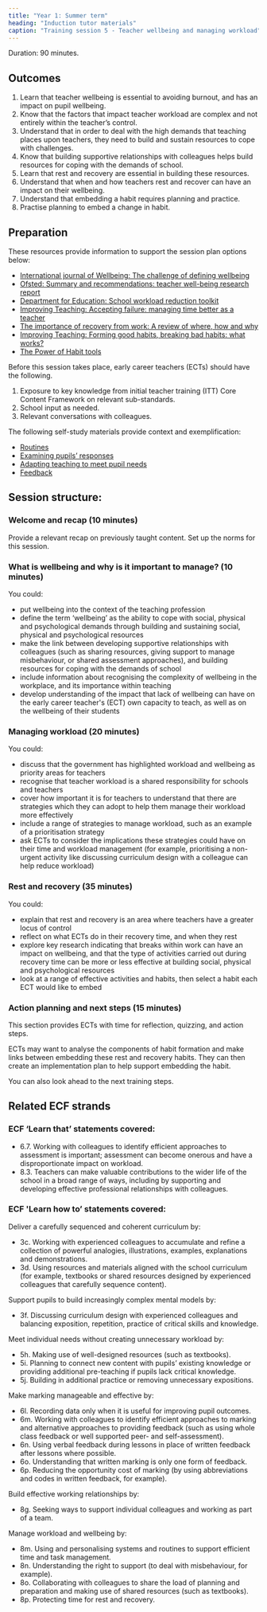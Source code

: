 ```yaml
---
title: "Year 1: Summer term"
heading: "Induction tutor materials"
caption: "Training session 5 - Teacher wellbeing and managing workload"
---
```


Duration: 90 minutes.

## Outcomes

1. Learn that teacher wellbeing is essential to avoiding burnout, and has an impact on pupil wellbeing.
2. Know that the factors that impact teacher workload are complex and not entirely within the teacher’s control.
3. Understand that in order to deal with the high demands that teaching places upon teachers, they need to build and sustain resources to cope with challenges.
4. Know that building supportive relationships with colleagues helps build resources for coping with the demands of school.
5. Learn that rest and recovery are essential in building these resources.
6. Understand that when and how teachers rest and recover can have an impact on their wellbeing.
7. Understand that embedding a habit requires planning and practice.
8. Practise planning to embed a change in habit.

## Preparation 

These resources provide information to support the session plan options below:
- [International journal of Wellbeing: The challenge of defining wellbeing](https://www.internationaljournalofwellbeing.org/index.php/ijow/article/view/89)
- [Ofsted: Summary and recommendations: teacher well-being research report](https://www.gov.uk/government/publications/teacher-well-being-at-work-in-schools-and-further-education-providers/summary-and-recommendations-teacher-well-being-research-report)
- [Department for Education: School workload reduction toolkit](https://www.gov.uk/guidance/school-workload-reduction-toolkit)
- [Improving Teaching: Accepting failure: managing time better as a teacher](https://improvingteaching.co.uk/2013/12/01/accepting-failure-managing-time-better-as-a-teacher/)
- [The importance of recovery from work: A review of where, how and why](https://www.researchgate.net/publication/261249268_The_importance_of_recovery_of_work_A_review_of_where_how_and_why)
- [Improving Teaching: Forming good habits, breaking bad habits: what works?](https://improvingteaching.co.uk/2019/01/13/forming-good-habits-breaking-bad-habits-what-works/)
- [The Power of Habit tools](https://www.charlesduhigg.com/tools)

Before this session takes place, early career teachers (ECTs) should have the following.
1. Exposure to key knowledge from initial teacher training (ITT) Core Content Framework on relevant sub-standards.
2. School input as needed.
3. Relevant conversations with colleagues.

The following self-study materials provide context and exemplification:
- [Routines](/ambition-institute/year-1-behaviour/autumn-week-2-ect-video)
- [Examining pupils’ responses](/ambition-institute/year-1-subject/summer-week-10-ect-video)
- [Adapting teaching to meet pupil needs](/ambition-institute/year-1-instruction/spring-week-6-ect-video)
- [Feedback](/ambition-institute/year-1-instruction)

## Session structure:

### Welcome and recap (10 minutes)

Provide a relevant recap on previously taught content. Set up the norms for this session.

### What is wellbeing and why is it important to manage? (10 minutes)

You could:

- put wellbeing into the context of the teaching profession
- define the term ‘wellbeing’ as the ability to cope with social, physical and psychological demands through building and sustaining social, physical and psychological resources
- make the link between developing supportive relationships with colleagues (such as sharing resources, giving support to manage misbehaviour, or shared assessment approaches), and building resources for coping with the demands of school
- include information about recognising the complexity of wellbeing in the workplace, and its importance within teaching
- develop understanding of the impact that lack of wellbeing can have on the early career teacher's (ECT) own capacity to teach, as well as on the wellbeing of their students

### Managing workload (20 minutes)

You could:
- discuss that the government has highlighted workload and wellbeing as priority areas for teachers
- recognise that teacher workload is a shared responsibility for schools and teachers
- cover how important it is for teachers to understand that there are strategies which they can adopt to help them manage their workload more effectively
- include a range of strategies to manage workload, such as an example of a prioritisation strategy
- ask ECTs to consider the implications these strategies could have on their time and workload management (for example, prioritising a non-urgent activity like discussing curriculum design with a colleague can help reduce workload)

### Rest and recovery (35 minutes)

You could:
- explain that rest and recovery is an area where teachers have a greater locus of control
- reflect on what ECTs do in their recovery time, and when they rest
- explore key research indicating that breaks within work can have an impact on wellbeing, and that the type of activities carried out during recovery time can be more or less effective at building social, physical and psychological resources
- look at a range of effective activities and habits, then select a habit each ECT would like to embed

### Action planning and next steps (15 minutes)

This section provides ECTs with time for reflection, quizzing, and action steps.

ECTs may want to analyse the components of habit formation and make links between embedding these rest and recovery habits. They can then create an implementation plan to help support embedding the habit.

You can also look ahead to the next training steps.

## Related ECF strands

### ECF ‘Learn that’ statements covered:

- 6.7. Working with colleagues to identify efficient approaches to assessment is important; assessment can become onerous and have a disproportionate impact on workload.
- 8.3. Teachers can make valuable contributions to the wider life of the school in a broad range of ways, including by supporting and developing effective professional relationships with colleagues.

### ECF 'Learn how to’ statements covered:

Deliver a carefully sequenced and coherent curriculum by:
- 3c. Working with experienced colleagues to accumulate and refine a collection of powerful analogies, illustrations, examples, explanations and demonstrations.
- 3d. Using resources and materials aligned with the school curriculum (for example, textbooks or shared resources designed by experienced colleagues that carefully sequence content).

Support pupils to build increasingly complex mental models by:
- 3f. Discussing curriculum design with experienced colleagues and balancing exposition, repetition, practice of critical skills and knowledge.

Meet individual needs without creating unnecessary workload by:
- 5h. Making use of well-designed resources (such as textbooks).
- 5i. Planning to connect new content with pupils’ existing knowledge or providing additional pre-teaching if pupils lack critical knowledge.
- 5j. Building in additional practice or removing unnecessary expositions.

Make marking manageable and effective by:
- 6l. Recording data only when it is useful for improving pupil outcomes.
- 6m. Working with colleagues to identify efficient approaches to marking and alternative approaches to providing feedback (such as using whole class feedback or well supported peer- and self-assessment).
- 6n. Using verbal feedback during lessons in place of written feedback after lessons where possible.
- 6o. Understanding that written marking is only one form of feedback.
- 6p. Reducing the opportunity cost of marking (by using abbreviations and codes in written feedback, for example).

Build effective working relationships by:
- 8g. Seeking ways to support individual colleagues and working as part of a team.

Manage workload and wellbeing by:
- 8m. Using and personalising systems and routines to support efficient time and task management.
- 8n. Understanding the right to support (to deal with misbehaviour, for example).
- 8o. Collaborating with colleagues to share the load of planning and preparation and making use of shared resources (such as textbooks).
- 8p. Protecting time for rest and recovery.